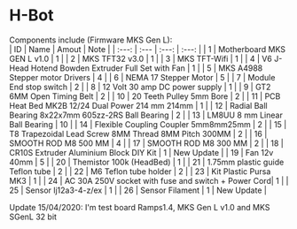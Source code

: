 # H-Bot
Components include (Firmware MKS Gen L):           
| ID | Name | Amout | Note |
| :---: | :--- | :---: | :---: |
| 1 | Motherboard MKS GEN L v1.0 | 1 |
| 2 | MKS TFT32 v3.0 | 1 |
| 3 | MKS TFT-Wifi | 1 |
| 4 | V6 J-Head Hotend Bowden Extruder Full Set with Fan  | 1 |
| 5 | MKS A4988 Stepper motor Drivers | 4 |
| 6 | NEMA 17 Stepper Motor | 5 |
| 7 | Module End stop switch | 2 |
| 8 | 12 Volt 30 amp DC power supply | 1 |
| 9 | GT2 6MM Open Timing Belt | 2 |
| 10 | 20 Teeth Pulley 5mm Bore | 2 |
| 11 | PCB Heat Bed MK2B 12/24 Dual Power 214 mm 214mm | 1 |
| 12 | Radial Ball Bearing 8x22x7mm 605zz-2RS Ball Bearing | 2 |
| 13 | LM8UU 8 mm Linear Ball Bearing | 10 |
| 14 | Flexible Coupling Coupler 5mm8mm25mm | 2 |
| 15 | T8 Trapezoidal Lead Screw 8MM Thread 8MM Pitch 300MM | 2 |
| 16 | SMOOTH ROD M8 500 MM | 4 |
| 17 | SMOOTH ROD M8 300 MM | 2 |
| 18 | CR10S Extruder Aluminium Block DIY Kit | 1 | New Update |
| 19 | Fan 12v 40mm | 5 |
| 20 | Themistor 100k (HeadBed) | 1 |
| 21 | 1.75mm plastic guide Teflon tube | 2 |
| 22 | M6 Teflon tube holder | 2 |
| 23 | Kit Plastic Pursa MK3 | 1 |
| 24 | AC 30A 250V socket with fuse and switch + Power Cord| 1 |
| 25 | Sensor lj12a3-4-z/ex | 1 |
| 26 | Sensor Filament | 1 | New Update |

Update 15/04/2020: I'm test board Ramps1.4, MKS Gen L v1.0 and MKS SGenL 32 bit
